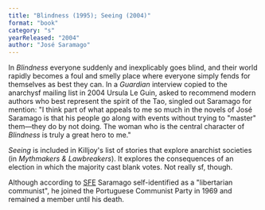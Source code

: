 ```yaml
---
title: "Blindness (1995); Seeing (2004)"
format: "book"
category: "s"
yearReleased: "2004"
author: "José Saramago"
---
```

In _Blindness_ everyone suddenly and inexplicably  goes blind, and their world rapidly becomes a foul and smelly place where  everyone simply fends for themselves as best they can. In a _Guardian_ interview copied to the anarchysf mailing list in 2004 Ursula Le Guin, asked to  recommend modern authors who best represent the spirit of the Tao, singled out  Saramago for mention: "I think part of what appeals to me so much in the novels  of José Saramago is that his people go along with events without trying to  "master" them—they do by not doing. The woman who is  the central character of _Blindness_ is truly a great hero to me."

_Seeing_ is included in  Killjoy's list of stories that explore anarchist societies (in _Mythmakers & Lawbreakers_). It explores the consequences of an election in which the majority cast  blank votes. Not really sf, though.

Although according to <a href="http://www.sf-encyclopedia.com/entry/saramago_jose">SFE</a> Saramago self-identified as a "libertarian communist", he joined the Portuguese  Communist Party in 1969 and remained a member until his death.
 
